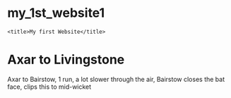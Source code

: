 # my_1st_website1
<!DOCTYPE html>
<html lang="en">
<head>
    
    <title>My first Website</title>
</head>
<body>
    <h1>Axar to Livingstone</h1>
   <p>Axar to Bairstow, 1 run, a lot slower through the air, Bairstow closes the bat face, clips this to mid-wicket</p> 
</body>
</html>
